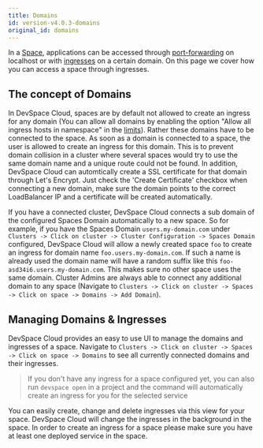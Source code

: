 ```yaml
---
title: Domains
id: version-v4.0.3-domains
original_id: domains
---
```


In a [Space](../../cloud/spaces/what-are-spaces), applications can be accessed through [port-forwarding](../../cli/development/port-forwarding) on localhost or with [ingresses](../../cli/deployment/workflow-basics) on a certain domain. On this page we cover how you can access a space through ingresses.  

## The concept of Domains

In DevSpace Cloud, spaces are by default not allowed to create an ingress for any domain (You can allow all domains by enabling the option "Allow all ingress hosts in namespace" in the [limits](../../cloud/clusters/limits)). Rather these domains have to be connected to the space. As soon as a domain is connected to a space, the user is allowed to create an ingress for this domain. This is to prevent domain collision in a cluster where several spaces would try to use the same domain name and a unique route could not be found. In addition, DevSpace Cloud can automtically create a SSL certificate for that domain through Let's Encrypt. Just check the 'Create Certificate' checkbox when connecting a new domain, make sure the domain points to the correct LoadBalancer IP and a certificate will be created automatically.  

If you have a connected cluster, DevSpace Cloud connects a sub domain of the configured Spaces Domain automatically to a new space. So for example, if you have the Spaces Domain `users.my-domain.com` under `Clusters -> Click on cluster -> Cluster Configuration -> Spaces Domain` configured, DevSpace Cloud will allow a newly created space `foo` to create an ingress for domain name `foo.users.my-domain.com`. If such a name is already used the domain name will have a random suffix like this `foo-asd34i6.users.my-domain.com`. This makes sure no other space uses the same domain. Cluster Admins are always able to connect any additional domain to any space (Navigate to `Clusters -> Click on cluster -> Spaces -> Click on space -> Domains -> Add Domain`).  

## Managing Domains &amp; Ingresses

DevSpace Cloud provides an easy to use UI to manage the domains and ingresses of a space. Navigate to `Clusters -> Click on cluster -> Spaces -> Click on space -> Domains` to see all currently connected domains and their ingresses.

> If you don't have any ingress for a space configured yet, you can also run `devspace open` in a project and the command will automatically create an ingress for you for the selected service

You can easily create, change and delete ingresses via this view for your space. DevSpace Cloud will change the ingresses in the background in the space. In order to create an ingress for a space please make sure you have at least one deployed service in the space.    
